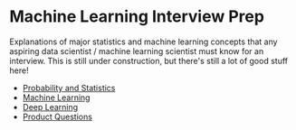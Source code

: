 # Machine Learning Interview Prep

Explanations of major statistics and machine learning concepts that any aspiring data scientist / machine learning scientist must know for an interview. This is still under construction, but there's still a lot of good stuff here!

- [Probability and Statistics](https://github.com/RdoubleA/MLprep/blob/master/statistics.md)
- [Machine Learning](https://github.com/RdoubleA/MLprep/blob/master/machine_learning.md)
- [Deep Learning](https://github.com/RdoubleA/MLprep/blob/master/deep_learning.md)
- [Product Questions](https://github.com/RdoubleA/MLprep/blob/master/product.md)












